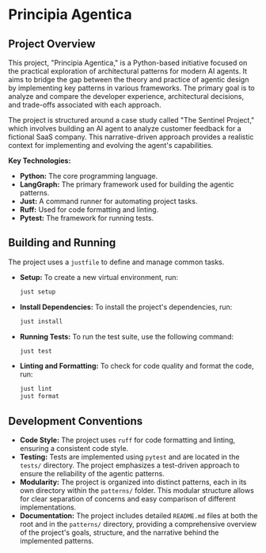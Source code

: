 # Principia Agentica

## Project Overview

This project, "Principia Agentica," is a Python-based initiative focused on the practical exploration of architectural patterns for modern AI agents. It aims to bridge the gap between the theory and practice of agentic design by implementing key patterns in various frameworks. The primary goal is to analyze and compare the developer experience, architectural decisions, and trade-offs associated with each approach.

The project is structured around a case study called "The Sentinel Project," which involves building an AI agent to analyze customer feedback for a fictional SaaS company. This narrative-driven approach provides a realistic context for implementing and evolving the agent's capabilities.

**Key Technologies:**

*   **Python:** The core programming language.
*   **LangGraph:** The primary framework used for building the agentic patterns.
*   **Just:** A command runner for automating project tasks.
*   **Ruff:** Used for code formatting and linting.
*   **Pytest:** The framework for running tests.

## Building and Running

The project uses a `justfile` to define and manage common tasks.

*   **Setup:** To create a new virtual environment, run:
    ```bash
    just setup
    ```

*   **Install Dependencies:** To install the project's dependencies, run:
    ```bash
    just install
    ```

*   **Running Tests:** To run the test suite, use the following command:
    ```bash
    just test
    ```

*   **Linting and Formatting:** To check for code quality and format the code, run:
    ```bash
    just lint
    just format
    ```

## Development Conventions

*   **Code Style:** The project uses `ruff` for code formatting and linting, ensuring a consistent code style.
*   **Testing:** Tests are implemented using `pytest` and are located in the `tests/` directory. The project emphasizes a test-driven approach to ensure the reliability of the agentic patterns.
*   **Modularity:** The project is organized into distinct patterns, each in its own directory within the `patterns/` folder. This modular structure allows for clear separation of concerns and easy comparison of different implementations.
*   **Documentation:** The project includes detailed `README.md` files at both the root and in the `patterns/` directory, providing a comprehensive overview of the project's goals, structure, and the narrative behind the implemented patterns.
